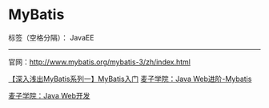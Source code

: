 ﻿# MyBatis

标签（空格分隔）： JavaEE

---
官网：<http://www.mybatis.org/mybatis-3/zh/index.html>

[【深入浅出MyBatis系列一】MyBatis入门](https://my.oschina.net/xianggao/blog/548873)
[麦子学院：Java Web进阶-Mybatis](http://www.maiziedu.com/course/357/)


[麦子学院：Java Web开发](http://www.maiziedu.com/course/java/)


